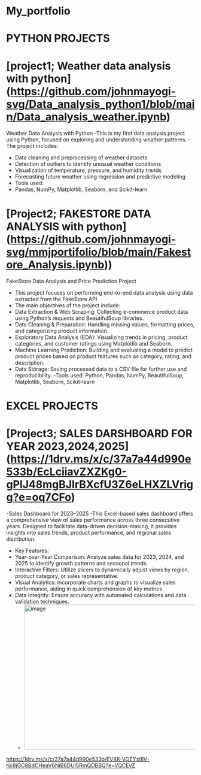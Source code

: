 # **My_portfolio**
# PYTHON PROJECTS
# [project1; Weather data analysis with python] (https://github.com/johnmayogi-svg/Data_analysis_python1/blob/main/Data_analysis_weather.ipynb)
 Weather Data Analysis with Python
 -This is my first data analysis project using Python, focused on exploring and understanding weather patterns.
 -The project includes:
  - Data cleaning and preprocessing of weather datasets
  - Detection of outliers to identify unusual weather conditions
  - Visualization of temperature, pressure, and humidity trends
  - Forecasting future weather using regression and predictive modeling
- Tools used: 
 - Pandas, NumPy, Matplotlib, Seaborn, and Scikit-learn

# [Project2; FAKESTORE DATA ANALYSIS with python] (https://github.com/johnmayogi-svg/mmjportifolio/blob/main/Fakestore_Analysis.ipynb))
FakeStore Data Analysis and Price Prediction Project
- This project focuses on performing end-to-end data analysis using data extracted from the FakeStore API
 - The main objectives of the project include:
 - Data Extraction & Web Scraping: Collecting e-commerce product data using Python’s requests and BeautifulSoup libraries.
 - Data Cleaning & Preparation: Handling missing values, formatting prices, and categorizing product information.
 - Exploratory Data Analysis (EDA): Visualizing trends in pricing, product categories, and customer ratings using Matplotlib and Seaborn.
 - Machine Learning Prediction: Building and evaluating a model to predict product prices based on product features such as category, rating, and description.
 - Data Storage: Saving processed data to a CSV file for further use and reproducibility.
-Tools used: 
Python, Pandas, NumPy, BeautifulSoup, Matplotlib, Seaborn, Scikit-learn

# EXCEL PROJECTS
# [Project3; SALES DARSHBOARD FOR YEAR 2023,2024,2025] (https://1drv.ms/x/c/37a7a44d990e533b/EcLciiavZXZKg0-gPlJ48mgBJIrBXcfU3Z6eLHXZLVrigg?e=oq7CFo)
-Sales Dashboard for 2023–2025
-This Excel-based sales dashboard offers a comprehensive view of sales performance across three consecutive years. Designed to facilitate data-driven decision-making, it provides insights into sales trends, product performance, and regional sales distribution.
- Key Features:
 - Year-over-Year Comparison: Analyze sales data for 2023, 2024, and 2025 to identify growth patterns and seasonal trends.
 - Interactive Filters: Utilize slicers to dynamically adjust views by region, product category, or sales representative.
 - Visual Analytics: Incorporate charts and graphs to visualize sales performance, aiding in quick comprehension of key metrics.
 - Data Integrity: Ensure accuracy with automated calculations and data validation techniques.
   - <img width="944" height="387" alt="image" src="https://github.com/user-attachments/assets/28332976-385e-48d5-a37c-0468c75ab538" />


https://1drv.ms/x/c/37a7a44d990e533b/EVXK-VGTYxtIlV-rjc8jGC8BdCHeaV6NiB6DUI5RmQDBBQ?e=VQCEvZ
